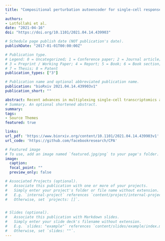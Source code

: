 ```yaml
---
title: "Compositional perturbation autoencoder for single-cell response modeling
"
authors:
- Lotfollahi et al.
date: "2021-04-16"
doi: "https://doi.org/10.1101/2021.04.14.439903"

# Schedule page publish date (NOT publication's date).
publishDate: "2017-01-01T00:00:00Z"

# Publication type.
# Legend: 0 = Uncategorized; 1 = Conference paper; 2 = Journal article;
# 3 = Preprint / Working Paper; 4 = Report; 5 = Book; 6 = Book section;
# 7 = Thesis; 8 = Patent
publication_types: ["3"]

# Publication name and optional abbreviated publication name.
publication: "bioRxiv 2021.04.14.439903v1"
publication_short: ""

abstract: Recent advances in multiplexing single-cell transcriptomics across experiments are enabling the high-throughput study of drug and genetic perturbations. However, an exhaustive exploration of the combinatorial perturbation space is experimentally unfeasible, so computational methods are needed to predict, interpret and prioritize perturbations. Here, we present the Compositional Perturbation Autoencoder (CPA), which combines the interpretability of linear models with the flexibility of deep-learning approaches for single-cell response modeling. CPA encodes and learns transcriptional drug response across different cell types, doses, and drug combinations. The model produces easy-to-interpret embeddings for drugs and cell types, allowing drug similarity analysis and predictions for unseen dosages and drug combinations. We show CPA accurately models single-cell perturbations across compounds, dosages, species, and time. We further demonstrate that CPA predicts combinatorial genetic interactions of several types, implying it captures features that distinguish different interaction programs. Finally, we demonstrate CPA allows in-silico generation of 5,329 missing combinations (97.6% of all possibilities) with diverse genetic interactions. We envision our model will facilitate efficient experimental design by enabling in-silico response prediction at the single-cell level. 
# Summary. An optional shortened abstract.
summary: 
tags:
- Source Themes
featured: true

links:
url_pdf: 'https://www.biorxiv.org/content/10.1101/2021.04.14.439903v1'
url_code: 'https://github.com/facebookresearch/CPA'

# Featured image
# To use, add an image named `featured.jpg/png` to your page's folder. 
image:
  caption: 
  focal_point: ""
  preview_only: false

# Associated Projects (optional).
#   Associate this publication with one or more of your projects.
#   Simply enter your project's folder or file name without extension.
#   E.g. `internal-project` references `content/project/internal-project/index.md`.
#   Otherwise, set `projects: []`.


# Slides (optional).
#   Associate this publication with Markdown slides.
#   Simply enter your slide deck's filename without extension.
#   E.g. `slides: "example"` references `content/slides/example/index.md`.
#   Otherwise, set `slides: ""`.
---
```





